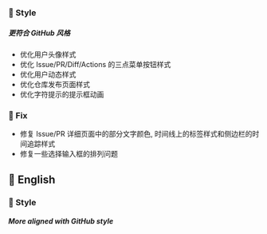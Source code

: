 ### 🌈 Style

##### 更符合 GitHub 风格

- 优化用户头像样式
- 优化 Issue/PR/Diff/Actions 的三点菜单按钮样式
- 优化用户动态样式
- 优化仓库发布页面样式
- 优化字符提示的提示框动画

### 🐞 Fix

- 修复 Issue/PR 详细页面中的部分文字颜色, 时间线上的标签样式和侧边栏的时间追踪样式
- 修复一些选择输入框的排列问题

## 📃 English

### 🌈 Style

##### More aligned with GitHub style
